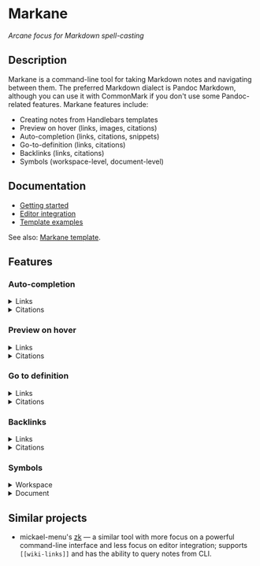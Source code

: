 # Markane

_Arcane focus for Markdown spell-casting_

## Description

Markane is a command-line tool for taking Markdown notes and navigating between them. The preferred Markdown dialect is Pandoc Markdown, although you can use it with CommonMark if you don't use some Pandoc-related features. Markane features include:

- Creating notes from Handlebars templates
- Preview on hover (links, images, citations)
- Auto-completion (links, citations, snippets)
- Go-to-definition (links, citations)
- Backlinks (links, citations)
- Symbols (workspace-level, document-level)

## Documentation

- [Getting started](docs/getting-started.md)
- [Editor integration](docs/editor-integration.md)
- [Template examples](docs/template-examples.md)

See also: [Markane template](https://github.com/garlicbreadcleric/markane-template).

## Features

### Auto-completion

<details>
<summary>Links</summary>

![](assets/completion-link.gif)

</details>

<details>
<summary>Citations</summary>

![](assets/completion-citation.gif)

</details>

### Preview on hover

<details>
<summary>Links</summary>

![](assets/preview-link.gif)

</details>

<details>
<summary>Citations</summary>

![](assets/preview-citation.gif)

</details>

### Go to definition

<details>
<summary>Links</summary>

![](assets/definition-link.gif)

</details>

<details>
<summary>Citations</summary>

![](assets/definition-citation.gif)

</details>

### Backlinks

<details>
<summary>Links</summary>

![](assets/reference-link.gif)

</details>

<details>
<summary>Citations</summary>

![](assets/reference-citation.gif)

</details>

### Symbols

<details>
<summary>Workspace</summary>

![](assets/symbol-workspace.gif)

</details>

<details>
<summary>Document</summary>

![](assets/symbol-document.gif)

</details>

## Similar projects

- mickael-menu's [zk](https://github.com/mickael-menu/zk) — a similar tool with more focus on a powerful command-line interface and less focus on editor integration; supports `[[wiki-links]]` and has the ability to query notes from CLI.
